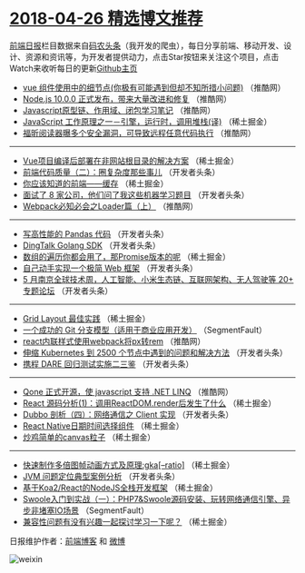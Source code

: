 # [2018-04-26 精选博文推荐](https://toutiao.qdkfweb.cn/date/2018/04/26)

[前端日报](https://qdkfweb.cn/c/news)栏目数据来自[码农头条](https://toutiao.qdkfweb.cn/)（我开发的爬虫），每日分享前端、移动开发、设计、资源和资讯等，为开发者提供动力，点击Star按钮来关注这个项目，点击Watch来收听每日的更新[Github主页](https://github.com/kujian/frontendDaily)
* [vue 组件使用中的细节点(你极有可能遇到但却不知所措小问题)](https://toutiao.qdkfweb.cn/72212.html) （推酷网）
* [Node.js 10.0.0 正式发布，带来大量改进和修复](https://toutiao.qdkfweb.cn/72214.html) （推酷网）
* [Javascript原型链、作用域、闭包学习笔记](https://toutiao.qdkfweb.cn/72209.html) （推酷网）
* [JavaScript 工作原理之一－引擎，运行时，调用堆栈(译)](https://toutiao.qdkfweb.cn/72244.html) （稀土掘金）
* [福昕阅读器曝多个安全漏洞，可导致远程任意代码执行](https://toutiao.qdkfweb.cn/72211.html) （推酷网）

***
* [Vue项目编译后部署在非网站根目录的解决方案](https://toutiao.qdkfweb.cn/72253.html) （稀土掘金）
* [前端代码质量（二）：圈复杂度那些事儿](https://toutiao.qdkfweb.cn/72180.html) （开发者头条）
* [你应该知道的前端——缓存](https://toutiao.qdkfweb.cn/72245.html) （稀土掘金）
* [面试了 8 家公司，他们问了我这些机器学习题目](https://toutiao.qdkfweb.cn/72159.html) （开发者头条）
* [Webpack必知必会之Loader篇（上）](https://toutiao.qdkfweb.cn/72208.html) （推酷网）

***
* [写高性能的 Pandas 代码](https://toutiao.qdkfweb.cn/72161.html) （开发者头条）
* [DingTalk Golang SDK](https://toutiao.qdkfweb.cn/72173.html) （开发者头条）
* [数组的遍历你都会用了，那Promise版本的呢](https://toutiao.qdkfweb.cn/72243.html) （稀土掘金）
* [自己动手实现一个极简 Web 框架](https://toutiao.qdkfweb.cn/72164.html) （开发者头条）
* [5 月南京全球技术周，人工智能、小米生态链、互联网架构、无人驾驶等 20+ 专题论坛](https://toutiao.qdkfweb.cn/72166.html) （开发者头条）

***
* [Grid Layout 最佳实践](https://toutiao.qdkfweb.cn/72238.html) （稀土掘金）
* [一个成功的 Git 分支模型（适用于商业应用开发）](https://toutiao.qdkfweb.cn/72153.html) （SegmentFault）
* [react内联样式使用webpack将px转rem](https://toutiao.qdkfweb.cn/72213.html) （推酷网）
* [伸缩 Kubernetes 到 2500 个节点中遇到的问题和解决方法](https://toutiao.qdkfweb.cn/72167.html) （开发者头条）
* [携程 DARE 回归测试实施二三鉴](https://toutiao.qdkfweb.cn/72179.html) （开发者头条）

***
* [Qone 正式开源，使 javascript 支持 .NET LINQ](https://toutiao.qdkfweb.cn/72215.html) （推酷网）
* [React 源码分析(1)：调用ReactDOM.render后发生了什么](https://toutiao.qdkfweb.cn/72240.html) （稀土掘金）
* [Dubbo 剖析（四）：网络通信之 Client 实现](https://toutiao.qdkfweb.cn/72170.html) （开发者头条）
* [React Native日期时间选择组件](https://toutiao.qdkfweb.cn/72241.html) （稀土掘金）
* [炒鸡简单的canvas粒子](https://toutiao.qdkfweb.cn/72247.html) （稀土掘金）

***
* [快速制作多倍图帧动画方式及原理:gka[–ratio]](https://toutiao.qdkfweb.cn/72254.html) （稀土掘金）
* [JVM 问题定位典型案例分析](https://toutiao.qdkfweb.cn/72160.html) （开发者头条）
* [基于Koa2/React的NodeJS全栈开发框架](https://toutiao.qdkfweb.cn/72248.html) （稀土掘金）
* [Swoole入门到实战（一）：PHP7&amp;Swoole源码安装、玩转网络通信引擎、异步非堵塞IO场景](https://toutiao.qdkfweb.cn/72154.html) （SegmentFault）
* [兼容性问题有没有兴趣一起探讨学习一下呢？](https://toutiao.qdkfweb.cn/72249.html) （稀土掘金）

日报维护作者：[前端博客](https://qdkfweb.cn/) 和 [微博](https://qdkfweb.cn/go/weibo)

![weixin](https://user-images.githubusercontent.com/3055447/38468989-651132ac-3b80-11e8-8e6b-15122322a9d7.png)